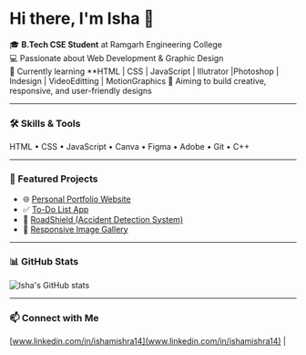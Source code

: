 # Hi there, I'm Isha 👋

🎓 **B.Tech CSE Student** at Ramgarh Engineering College  
💻 Passionate about Web Development & Graphic Design  
🌱 Currently learning **HTML | CSS | JavaScript | Illutrator |Photoshop | Indesign | VideoEditting | MotionGraphics 
🎯 Aiming to build creative, responsive, and user-friendly designs  

---

### 🛠️ Skills & Tools
HTML • CSS • JavaScript • Canva • Figma • Adobe • Git • C++

---

### 📂 Featured Projects
- 🌐 [Personal Portfolio Website](#)  
- ✅ [To-Do List App](#)  
- 🚗 [RoadShield (Accident Detection System)](#)  
- 🎨 [Responsive Image Gallery](#)

---

### 📊 GitHub Stats
![Isha's GitHub stats](https://github-readme-stats.vercel.app/api?username=ishamishra14&show_icons=true&theme=tokyonight)

---

### 📫 Connect with Me
[www.linkedin.com/in/ishamishra14](www.linkedin.com/in/ishamishra14) |
